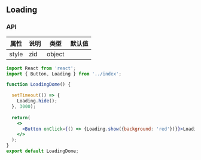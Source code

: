 ## Loading
### API
属性 | 说明 | 类型 | 默认值
---- | ---- | ---- | ----
style | zid | object | |

```jsx
import React from 'react';
import { Button, Loading } from '../index';

function LoadingDome() {

  setTimeout(() => {
    Loading.hide();
  }, 3000);
  
  return(
    <>
      <Button onClick={() => {Loading.show({background: 'red'})}}>Loading</Button>
    </>
  );
}
export default LoadingDome;
```